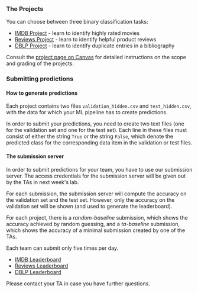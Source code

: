 ### The Projects

You can choose between three binary classification tasks:

* [IMDB Project](imdb/) - learn to identify highly rated movies
* [Reviews Project](reviews/) - learn to identify helpful product reviews
* [DBLP Project](dblp/) - learn to identify duplicate entries in a bibliography

Consult the [project page on Canvas](https://canvas.uva.nl/courses/49690/pages/projects) for detailed instructions on the scope and grading of the projects.

### Submitting predictions

#### How to generate predictions

Each project contains two files `validation_hidden.csv` and `test_hidden.csv`, with the data for which your ML pipeline has to create predictions.

In order to submit your predictions, you need to create two text files (one for the validation set and one for the test set). Each line in these files
must consist of either the string `True` or the string `False`, which denote the predicted class for the corresponding data item in the validation or test files.

#### The submission server

In order to submit predictions for your team, you have to use our submission server. The access credentials for the submission server will be given out by the TAs in next week's lab.

For each submission, the submission server will compute the accuracy on the validation set and the test set. However, only the accuracy on the validation set will be shown (and used to generate the leaderboard).

For each project, there is a _random-baseline_ submission, which shows the accuracy achieved by random guessing, and a _ta-baseline_ submission, which shows the accuracy of a minimal submission created by one of the TAs.

Each team can submit only five times per day.

 * [IMDB Leaderboard](http://big-data-competitions.swedencentral.cloudapp.azure.com:8080/competitions/imdb)
 * [Reviews Leaderboard](http://big-data-competitions.swedencentral.cloudapp.azure.com:8080/competitions/reviews)
 * [DBLP Leaderboard](http://big-data-competitions.swedencentral.cloudapp.azure.com:8080/competitions/dblp)

Please contact your TA in case you have further questions.
